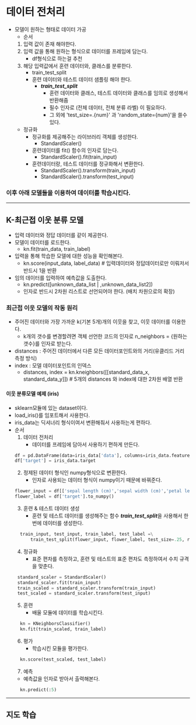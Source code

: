 # 데이터 전처리
- 모델이 원하는 형태로 데이터 가공
    - 순서
    1. 입력 값이 존재 해야한다.
    2. 입력 값을 통해 원하는 형식으로 데이터를 프레임에 담는다.
        - df형식으로 하는걸 추천
    3. 해당 입력값에서 훈련 데이터와, 클래스를 분류한다.
        - train_test_split
        - 훈련 데이터와 테스트 데이터 샘플링 해야 한다.
            - ***train_test_split***
                - 훈련 데이터와 클래스, 테스트 데이터와 클래스를 임의로 생성해서 반환해줌
                - 필수 인자로 (전체 데이터, 전체 분류 라벨) 이 필요하다.
                - 그 외에 'test_size=.{num}' 과 'random_state={num}'을 쓸수 있다.
    - 정규화 
        - 정규화를 제공해주는 라이브러리 객체를 생성한다.
            - StandardScaler()
        - 훈련데이터를 fit() 함수의 인자로 담는다.
            - StandardScaler().fit(train_input)
        - 훈련데이터랑, 테스트 데이터를 정규화해서 변환한다.
            - StandardScaler().transform(train_input)
            - StandardScaler().transform(test_input)

### 이후 아래 모델들을 이용하여 데이터를 학습시킨다.

---

## K-최근접 이웃 분류 모델
- 입력 데이터와 정답 데이터를 같이 제공한다.
- 모델이 데이터를 로드한다.
    - kn.fit(train_data, train_label)
- 입력을 통해 학습한 모델에 대한 성능을 확인해본다.
    - kn.score(input_data, label_data) # 입력데이터와 정답데이터로만 이뤄저서 반드시 1을 반환
- 임의 데이터를 입력하여 예측값을 도출한다.
    - kn.predict([unknown_data_list | ,unknown_data_list2])
    - 인자로 반드시 2차원 리스트로 선언되어야 한다. (배치 차원으로의 확장)

### 최근접 이웃 모델의 작동 원리
- 주어진 데이터와 가장 가까운 k(기본 5개)개의 이웃을 찾고, 이웃 데이터를 이용한다.
    - k개의 갯수를 변경할려면 객체 선언한 코드의 인자로 n_neighbors = {원하는 갯수}를 인자로 받는다.
- distances : 주어진 데이터에서 다른 모든 데이터포인트와의 거리(유클리드 거리 측정 방식)
- index : 모델 데이터포인트의 인덱스
    - distances, index = kn.kneighbors([[standard_data_x, standard_data_y]]) # 5개의 distances 와 index에 대한 2차원 배열 반환

#### 이웃 분류모델 예제 (iris)
- sklearn모듈에 있는 dataset이다.
- load_iris()를 임포트해서 사용한다.
- iris_data는 딕셔너리 형식이여서 변환해줘서 사용하는게 편하다.
- 순서
  1. 데이터 전처리
        - 데이터를 프레임에 담아서 사용하기 편하게 만든다.
    ```python
    df = pd.DataFrame(data=iris_data['data'], columns=iris_data.feature_names)
    df['target'] = iris_data.target
    ```
  2. 정제된 데이터 형식인 numpy형식으로 변환한다.
     - 인자로 사용되는 데이터 형식이 numpy이기 때문에 바꿔준다.
  ```python
  flower_input = df[['sepal length (cm)','sepal width (cm)','petal length (cm)','petal width (cm)']].to_numpy()
  flower_label = df['target'].to_numpy()      
  ```
  3. 훈련 & 테스트 데이터 생성
        - 훈련 및 테스트 데이터를 생성해주는 함수 ***train_test_split***을 사용해서 한번에 데이터를 생성한다.
  ```python
    train_input, test_input, train_label, test_label =\
        train_test_split(flower_input, flower_label, test_size=.25, random_state=42)
  ```
  4. 정규화
        - 표준 편차를 측정하고, 훈련 및 테스트의 표준 편차도 측정하여서 수치 규격을 맞춘다. 
   ```python
    standard_scaler = StandardScaler()
    standard_scaler.fit(train_input)
    train_scaled = standard_scaler.transform(train_input)
    test_scaled = standard_scaler.transform(test_input)  
   ```
  5. 훈련
        - 배울 모듈에 데이터를 학습시킨다.
  ```python
    kn = KNeighborsClassifier()
    kn.fit(train_scaled, train_label)
  ```
  6. 평가
     - 학습시킨 모듈을 평가한다.
  ```python
    kn.score(test_scaled, test_label)
  ```
  7. 예측
    - 예측값을 인자로 받아서 출력해본다.
  ```python
    kn.predict(:5)
  ```
---

## 지도 학습